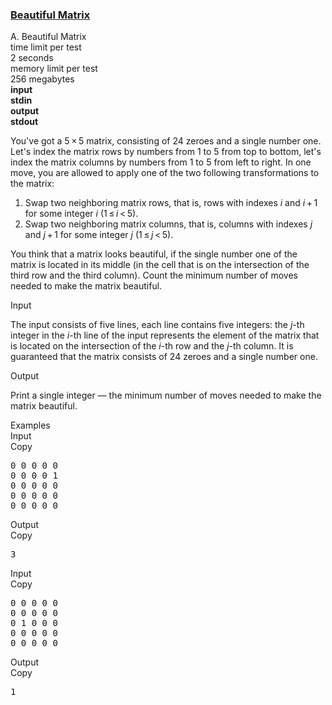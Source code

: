 <h3><a href="https://codeforces.com/contest/263/problem/A" target="_blank" rel="noopener noreferrer">Beautiful Matrix</a></h3>
<div class="header"><div class="title">A. Beautiful Matrix</div><div class="time-limit"><div class="property-title">time limit per test</div>2 seconds</div><div class="memory-limit"><div class="property-title">memory limit per test</div>256 megabytes</div><div class="input-file input-standard" style="font-weight: bold"><div class="property-title">input</div>stdin</div><div class="output-file output-standard" style="font-weight: bold"><div class="property-title">output</div>stdout</div></div><div><p>You've got a <span class="tex-span">5 × 5</span> matrix, consisting of <span class="tex-span">24</span> zeroes and a single number one. Let's index the matrix rows by numbers from <span class="tex-span">1</span> to <span class="tex-span">5</span> from top to bottom, let's index the matrix columns by numbers from <span class="tex-span">1</span> to <span class="tex-span">5</span> from left to right. In one move, you are allowed to apply one of the two following transformations to the matrix:</p><ol> <li> Swap two neighboring matrix rows, that is, rows with indexes <span class="tex-span"><i>i</i></span> and <span class="tex-span"><i>i</i> + 1</span> for some integer <span class="tex-span"><i>i</i></span> <span class="tex-span">(1 ≤ <i>i</i> &lt; 5)</span>. </li><li> Swap two neighboring matrix columns, that is, columns with indexes <span class="tex-span"><i>j</i></span> and <span class="tex-span"><i>j</i> + 1</span> for some integer <span class="tex-span"><i>j</i></span> <span class="tex-span">(1 ≤ <i>j</i> &lt; 5)</span>. </li></ol><p>You think that a matrix looks <span class="tex-font-style-it">beautiful</span>, if the single number one of the matrix is located in its middle (in the cell that is on the intersection of the third row and the third column). Count the minimum number of moves needed to make the matrix beautiful.</p></div><div class="input-specification"><div class="section-title">Input</div><p>The input consists of five lines, each line contains five integers: the <span class="tex-span"><i>j</i></span>-th integer in the <span class="tex-span"><i>i</i></span>-th line of the input represents the element of the matrix that is located on the intersection of the <span class="tex-span"><i>i</i></span>-th row and the <span class="tex-span"><i>j</i></span>-th column. It is guaranteed that the matrix consists of <span class="tex-span">24</span> zeroes and a single number one.</p></div><div class="output-specification"><div class="section-title">Output</div><p>Print a single integer — the minimum number of moves needed to make the matrix beautiful.</p></div><div class="sample-tests"><div class="section-title">Examples</div><div class="sample-test"><div class="input"><div class="title">Input<div title="Copy" data-clipboard-target="#id0018945713405040365" id="id006448918651877" class="input-output-copier">Copy</div></div><pre id="id0018945713405040365">0 0 0 0 0<br>0 0 0 0 1<br>0 0 0 0 0<br>0 0 0 0 0<br>0 0 0 0 0<br></pre></div><div class="output"><div class="title">Output<div title="Copy" data-clipboard-target="#id0022465845014924135" id="id005323888160609809" class="input-output-copier">Copy</div></div><pre id="id0022465845014924135">3<br></pre></div><div class="input"><div class="title">Input<div title="Copy" data-clipboard-target="#id0025823699860868254" id="id008129875782449485" class="input-output-copier">Copy</div></div><pre id="id0025823699860868254">0 0 0 0 0<br>0 0 0 0 0<br>0 1 0 0 0<br>0 0 0 0 0<br>0 0 0 0 0<br></pre></div><div class="output"><div class="title">Output<div title="Copy" data-clipboard-target="#id002964070857946789" id="id0039332628218093346" class="input-output-copier">Copy</div></div><pre id="id002964070857946789">1<br></pre></div></div></div>